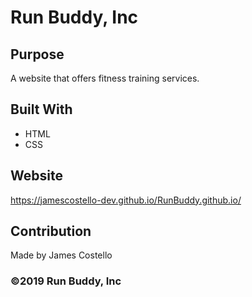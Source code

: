 # Run Buddy, Inc

## Purpose
A website that offers fitness training services. 

## Built With
* HTML
* CSS

## Website
https://jamescostello-dev.github.io/RunBuddy.github.io/

## Contribution
Made by James Costello

### ©️2019 Run Buddy, Inc
